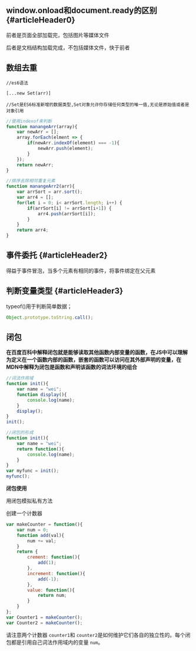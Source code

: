 ## window.onload和document.ready的区别 {#articleHeader0}

前者是页面全部加载完，包括图片等媒体文件

后者是文档结构加载完成，不包括媒体文件，快于前者

## 数组去重

```
//es6语法

[...new Set(arr)]

//Set是ES6标准新增的数据类型,Set对象允许你存储任何类型的唯一值,无论是原始值或者是对象引用
```

```js
//使用indexof来判断
function manangeArr(array){
    var newArr = [];
    array.forEach(elment => {
        if(newArr.indexOf(element) === -1){
            newArr.push(element);
        }
    });
    return newArr;
}
```

```js
//排序去除相邻重复元素
function manangeArr2(arr){
    var arrSort = arr.sort();  
    var arr4 = [];  
    for(let i = 0; i< arrSort.length; i++) {  
        if(arrSort[i] != arrSort[i+1]) {  
            arr4.push(arrSort[i]);  
        }  
    }  
    return arr4;
}
```

## 事件委托 {#articleHeader2}

得益于事件冒泡，当多个元素有相同的事件，将事件绑定在父元素

## 判断变量类型 {#articleHeader3}

typeof\(\)用于判断简单数据；

```js
Object.prototype.toString.call();
```

## 闭包

**在百度百科中解释闭包就是能够读取其他函数内部变量的函数，在JS中可以理解为定义在一个函数内部的函数，嵌套的函数可以访问在其外部声明的变量，在MDN中解释为闭包是函数和声明该函数的词法环境的组合**

```js
//词法作用域
function init(){
    var name = "wei";
    function display(){
        console.log(name);
    }
    display();
}
init();
```

```js
//闭包的形成
function init(){
    var name = "wei";
    return function(){
        console.log(name);
    }
}
var myfunc = init();
myfunc();
```

**闭包使用**

用闭包模拟私有方法

创建一个计数器

```js
var makeCounter = function(){
    var num = 0;
    function add(val){
        num += val;
    }
    return {
        crement: function(){
            add(1);
        },
        increment: function(){
            add(-1);
        },
        value: function(){
            return num;
        }
    }
};
var Counter1 = makeCounter();
var Counter2 = makeCounter();
```

请注意两个计数器 `counter1`和 `counter2`是如何维护它们各自的独立性的。每个闭包都是引用自己词法作用域内的变量 `num`。

